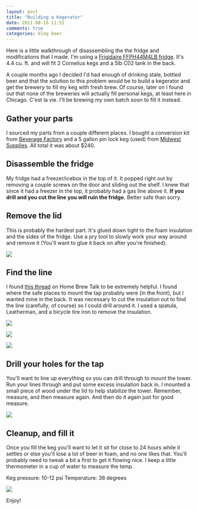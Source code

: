 ```yaml
---
layout: post
title: "Building a Kegerator"
date: 2011-08-16 11:51
comments: true
categories: blog beer
---
```


Here is a little walkthrough of disassembling the the fridge and modifications that I made. I'm using a [Frigidaire FFPH44M4LB fridge](http://goo.gl/700Lb). It's 4.4 cu. ft. and will fit 2 Cornelius kegs and a 5lb C02 tank in the back.

<!-- more -->

A couple months ago I decided I'd had enough of drinking stale, bottled beer and that the solution to this problem would be to build a kegerator and get the brewery to fill my keg with fresh brew. Of course, later on I found out that none of the breweries will actually fill personal kegs, at least here in Chicago. C'est la vie. I'll be brewing my own batch soon to fill it instead.

## Gather your parts

I sourced my parts from a couple different places. I bought a conversion kit from [Beverage Factory](http://www.beveragefactory.com/) and a 5 gallon pin lock keg (used) from [Midwest Supplies](http://www.midwestsupplies.com/). All total it was about $240.

## Disassemble the fridge

My fridge had a freezer/icebox in the top of it. It popped right out by removing a couple screws on the door and sliding out the shelf. I knew that since it had a freezer in the top, it probably had a gas line above it. **If you drill and you cut the line you will ruin the fridge.** Better safe than sorry.

## Remove the lid

This is probably the hardest part. It's glued down tight to the foam insulation and the sides of the fridge. Use a pry tool to slowly work your way around and remove it (You'll want to glue it back on after you're finished).

![](http://farm6.static.flickr.com/5061/5846507268_d80bfc06a0_z.jpg)

## Find the line

I found [this thread](http://www.homebrewtalk.com/f51/frigidaire-model-frc445gb-mini-fridge-kegerator-conversion-89013/) on Home Brew Talk to be extremely helpful. I found where the safe places to mount the tap probably were (in the front), but I wanted mine in the back. It was necessary to cut the insulation out to find the line (carefully, of course) so I could drill around it. I used a spatula, Leatherman, and a bicycle tire iron to remove the insulation.

![](http://farm6.static.flickr.com/5151/5846506072_957fdab1da_z.jpg)

![](http://farm6.static.flickr.com/5076/5846499630_0c94547e1a_z.jpg)

![](http://farm4.static.flickr.com/3310/5846498544_7743e459fb_z_d.jpg)

## Drill your holes for the tap

You'll want to line up everything so you can drill through to mount the tower. Run your lines through and put some excess insulation back in. I mounted a small piece of wood under the lid to help stabilize the tower. Remember, measure, and then measure again. And then do it again just for good measure.

![](http://farm6.static.flickr.com/5187/5845943675_077f35b96d_z_d.jpg)

## Cleanup, and fill it

Once you fill the keg you'll want to let it sit for close to 24 hours while it settles or else you'll lose a lot of beer in foam, and no one likes that. You'll probably need to tweak a bit a first to get it flowing nice. I keep a little thermometer in a cup of water to measure the temp.

Keg pressure: 10-12 psi
Temperature: 38 degrees

![](http://farm7.static.flickr.com/6192/6049843861_605360b98a_z_d.jpg)

Enjoy!
